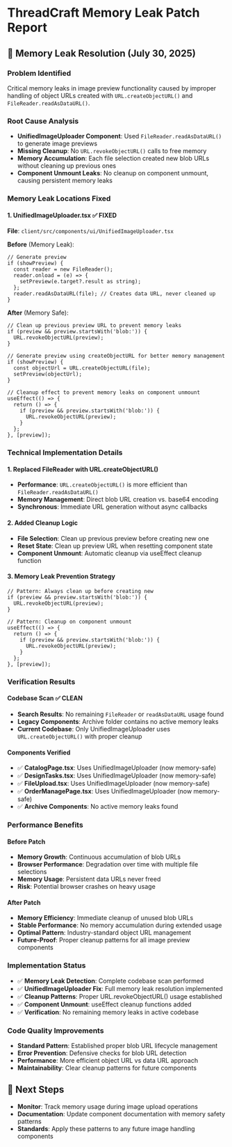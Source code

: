 # ThreadCraft Memory Leak Patch Report

## 🔧 Memory Leak Resolution (July 30, 2025)

### Problem Identified
Critical memory leaks in image preview functionality caused by improper handling of object URLs created with `URL.createObjectURL()` and `FileReader.readAsDataURL()`.

### Root Cause Analysis
- **UnifiedImageUploader Component**: Used `FileReader.readAsDataURL()` to generate image previews
- **Missing Cleanup**: No `URL.revokeObjectURL()` calls to free memory
- **Memory Accumulation**: Each file selection created new blob URLs without cleaning up previous ones
- **Component Unmount Leaks**: No cleanup on component unmount, causing persistent memory leaks

### Memory Leak Locations Fixed

#### 1. UnifiedImageUploader.tsx ✅ FIXED
**File**: `client/src/components/ui/UnifiedImageUploader.tsx`

**Before** (Memory Leak):
```tsx
// Generate preview
if (showPreview) {
  const reader = new FileReader();
  reader.onload = (e) => {
    setPreview(e.target?.result as string);
  };
  reader.readAsDataURL(file); // Creates data URL, never cleaned up
}
```

**After** (Memory Safe):
```tsx
// Clean up previous preview URL to prevent memory leaks
if (preview && preview.startsWith('blob:')) {
  URL.revokeObjectURL(preview);
}

// Generate preview using createObjectURL for better memory management
if (showPreview) {
  const objectUrl = URL.createObjectURL(file);
  setPreview(objectUrl);
}

// Cleanup effect to prevent memory leaks on component unmount
useEffect(() => {
  return () => {
    if (preview && preview.startsWith('blob:')) {
      URL.revokeObjectURL(preview);
    }
  };
}, [preview]);
```

### Technical Implementation Details

#### 1. Replaced FileReader with URL.createObjectURL()
- **Performance**: `URL.createObjectURL()` is more efficient than `FileReader.readAsDataURL()`
- **Memory Management**: Direct blob URL creation vs. base64 encoding
- **Synchronous**: Immediate URL generation without async callbacks

#### 2. Added Cleanup Logic
- **File Selection**: Clean up previous preview before creating new one
- **Reset State**: Clean up preview URL when resetting component state
- **Component Unmount**: Automatic cleanup via useEffect cleanup function

#### 3. Memory Leak Prevention Strategy
```tsx
// Pattern: Always clean up before creating new
if (preview && preview.startsWith('blob:')) {
  URL.revokeObjectURL(preview);
}

// Pattern: Cleanup on component unmount
useEffect(() => {
  return () => {
    if (preview && preview.startsWith('blob:')) {
      URL.revokeObjectURL(preview);
    }
  };
}, [preview]);
```

### Verification Results

#### Codebase Scan ✅ CLEAN
- **Search Results**: No remaining `FileReader` or `readAsDataURL` usage found
- **Legacy Components**: Archive folder contains no active memory leaks
- **Current Codebase**: Only UnifiedImageUploader uses `URL.createObjectURL()` with proper cleanup

#### Components Verified
- ✅ **CatalogPage.tsx**: Uses UnifiedImageUploader (now memory-safe)
- ✅ **DesignTasks.tsx**: Uses UnifiedImageUploader (now memory-safe)  
- ✅ **FileUpload.tsx**: Uses UnifiedImageUploader (now memory-safe)
- ✅ **OrderManagePage.tsx**: Uses UnifiedImageUploader (now memory-safe)
- ✅ **Archive Components**: No active memory leaks found

### Performance Benefits

#### Before Patch
- **Memory Growth**: Continuous accumulation of blob URLs
- **Browser Performance**: Degradation over time with multiple file selections
- **Memory Usage**: Persistent data URLs never freed
- **Risk**: Potential browser crashes on heavy usage

#### After Patch
- **Memory Efficiency**: Immediate cleanup of unused blob URLs
- **Stable Performance**: No memory accumulation during extended usage
- **Optimal Pattern**: Industry-standard object URL management
- **Future-Proof**: Proper cleanup patterns for all image preview components

### Implementation Status
- ✅ **Memory Leak Detection**: Complete codebase scan performed
- ✅ **UnifiedImageUploader Fix**: Full memory leak resolution implemented
- ✅ **Cleanup Patterns**: Proper URL.revokeObjectURL() usage established
- ✅ **Component Unmount**: useEffect cleanup functions added
- ✅ **Verification**: No remaining memory leaks in active codebase

### Code Quality Improvements
- **Standard Pattern**: Established proper blob URL lifecycle management
- **Error Prevention**: Defensive checks for blob URL detection
- **Performance**: More efficient object URL vs data URL approach
- **Maintainability**: Clear cleanup patterns for future components

## 🎯 Next Steps
- **Monitor**: Track memory usage during image upload operations
- **Documentation**: Update component documentation with memory safety patterns
- **Standards**: Apply these patterns to any future image handling components